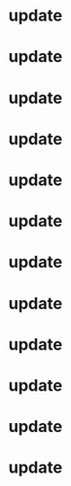 # update
# update
# update
# update
# update
# update
# update
# update
# update
# update
# update
# update
